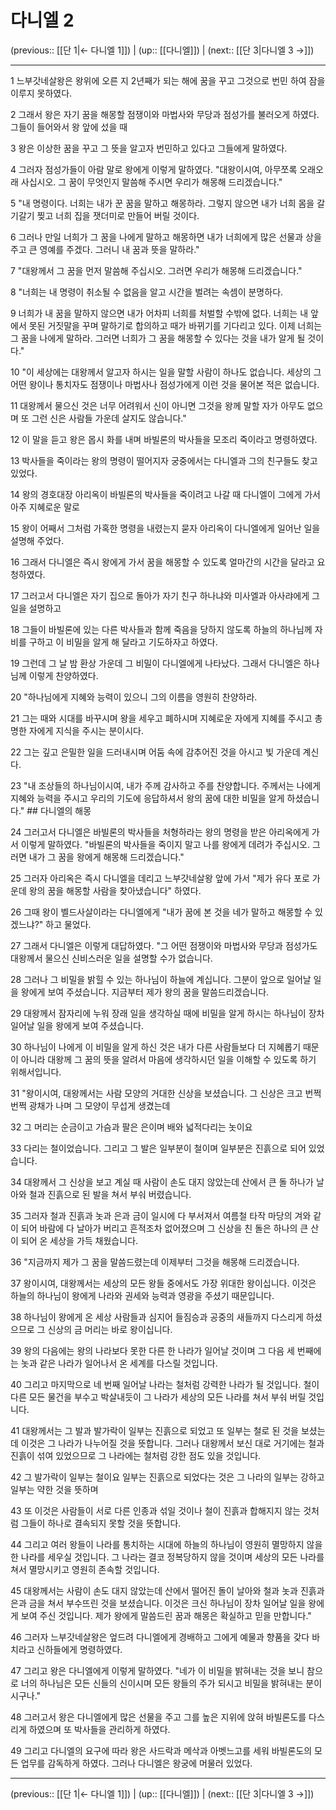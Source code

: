 # 다니엘 2

(previous:: [[단 1|← 다니엘 1]]) | (up:: [[다니엘]]) | (next:: [[단 3|다니엘 3 →]])

***




1 
느부갓네살왕은 왕위에 오른 지 2년째가 되는 해에 꿈을 꾸고 그것으로 번민 하여 잠을 이루지 못하였다. 



2 
그래서 왕은 자기 꿈을 해몽할 점쟁이와 마법사와 무당과 점성가를 불러오게 하였다. 그들이 들어와서 왕 앞에 섰을 때 



3 
왕은 이상한 꿈을 꾸고 그 뜻을 알고자 번민하고 있다고 그들에게 말하였다. 



4 
그러자 점성가들이 아람 말로 왕에게 이렇게 말하였다. "대왕이시여, 아무쪼록 오래오래 사십시오. 그 꿈이 무엇인지 말씀해 주시면 우리가 해몽해 드리겠습니다." 



5 
"내 명령이다. 너희는 내가 꾼 꿈을 말하고 해몽하라. 그렇지 않으면 내가 너희 몸을 갈기갈기 찢고 너희 집을 잿더미로 만들어 버릴 것이다. 



6 
그러나 만일 너희가 그 꿈을 나에게 말하고 해몽하면 내가 너희에게 많은 선물과 상을 주고 큰 영예를 주겠다. 그러니 내 꿈과 뜻을 말하라." 



7 
"대왕께서 그 꿈을 먼저 말씀해 주십시오. 그러면 우리가 해몽해 드리겠습니다." 



8 
"너희는 내 명령이 취소될 수 없음을 알고 시간을 벌려는 속셈이 분명하다. 



9 
너희가 내 꿈을 말하지 않으면 내가 어차피 너희를 처벌할 수밖에 없다. 너희는 내 앞에서 못된 거짓말을 꾸며 말하기로 합의하고 때가 바뀌기를 기다리고 있다. 이제 너희는 그 꿈을 나에게 말하라. 그러면 너희가 그 꿈을 해몽할 수 있다는 것을 내가 알게 될 것이다." 



10 
"이 세상에는 대왕께서 알고자 하시는 일을 말할 사람이 하나도 없습니다. 세상의 그 어떤 왕이나 통치자도 점쟁이나 마법사나 점성가에게 이런 것을 물어본 적은 없습니다. 



11 
대왕께서 물으신 것은 너무 어려워서 신이 아니면 그것을 왕께 말할 자가 아무도 없으며 또 그런 신은 사람들 가운데 살지도 않습니다." 



12 
이 말을 듣고 왕은 몹시 화를 내며 바빌론의 박사들을 모조리 죽이라고 명령하였다. 



13 
박사들을 죽이라는 왕의 명령이 떨어지자 궁중에서는 다니엘과 그의 친구들도 찾고 있었다. 



14 
왕의 경호대장 아리옥이 바빌론의 박사들을 죽이려고 나갈 때 다니엘이 그에게 가서 아주 지혜로운 말로 



15 
왕이 어째서 그처럼 가혹한 명령을 내렸는지 묻자 아리옥이 다니엘에게 일어난 일을 설명해 주었다. 



16 
그래서 다니엘은 즉시 왕에게 가서 꿈을 해몽할 수 있도록 얼마간의 시간을 달라고 요청하였다. 



17 
그러고서 다니엘은 자기 집으로 돌아가 자기 친구 하나냐와 미사엘과 아사랴에게 그 일을 설명하고 



18 
그들이 바빌론에 있는 다른 박사들과 함께 죽음을 당하지 않도록 하늘의 하나님께 자비를 구하고 이 비밀을 알게 해 달라고 기도하자고 하였다. 



19 
그런데 그 날 밤 환상 가운데 그 비밀이 다니엘에게 나타났다. 그래서 다니엘은 하나님께 이렇게 찬양하였다. 



20 
"하나님에게 지혜와 능력이 있으니 그의 이름을 영원히 찬양하라. 



21 
그는 때와 시대를 바꾸시며 왕을 세우고 폐하시며 지혜로운 자에게 지혜를 주시고 총명한 자에게 지식을 주시는 분이시다. 



22 
그는 깊고 은밀한 일을 드러내시며 어둠 속에 감추어진 것을 아시고 빛 가운데 계신다. 



23 
"내 조상들의 하나님이시여, 내가 주께 감사하고 주를 찬양합니다. 주께서는 나에게 지혜와 능력을 주시고 우리의 기도에 응답하셔서 왕의 꿈에 대한 비밀을 알게 하셨습니다." ## 다니엘의 해몽 



24 
그러고서 다니엘은 바빌론의 박사들을 처형하라는 왕의 명령을 받은 아리옥에게 가서 이렇게 말하였다. "바빌론의 박사들을 죽이지 말고 나를 왕에게 데려가 주십시오. 그러면 내가 그 꿈을 왕에게 해몽해 드리겠습니다." 



25 
그러자 아리옥은 즉시 다니엘을 데리고 느부갓네살왕 앞에 가서 "제가 유다 포로 가운데 왕의 꿈을 해몽할 사람을 찾아냈습니다" 하였다. 



26 
그때 왕이 벨드사살이라는 다니엘에게 "내가 꿈에 본 것을 네가 말하고 해몽할 수 있겠느냐?" 하고 물었다. 



27 
그래서 다니엘은 이렇게 대답하였다. "그 어떤 점쟁이와 마법사와 무당과 점성가도 대왕께서 물으신 신비스러운 일을 설명할 수가 없습니다. 



28 
그러나 그 비밀을 밝힐 수 있는 하나님이 하늘에 계십니다. 그분이 앞으로 일어날 일을 왕에게 보여 주셨습니다. 지금부터 제가 왕의 꿈을 말씀드리겠습니다. 



29 
대왕께서 잠자리에 누워 장래 일을 생각하실 때에 비밀을 알게 하시는 하나님이 장차 일어날 일을 왕에게 보여 주셨습니다. 



30 
하나님이 나에게 이 비밀을 알게 하신 것은 내가 다른 사람들보다 더 지혜롭기 때문이 아니라 대왕께 그 꿈의 뜻을 알려서 마음에 생각하시던 일을 이해할 수 있도록 하기 위해서입니다. 



31 
"왕이시여, 대왕께서는 사람 모양의 거대한 신상을 보셨습니다. 그 신상은 크고 번쩍번쩍 광채가 나며 그 모양이 무섭게 생겼는데 



32 
그 머리는 순금이고 가슴과 팔은 은이며 배와 넓적다리는 놋이요 



33 
다리는 철이었습니다. 그리고 그 발은 일부분이 철이며 일부분은 진흙으로 되어 있었습니다. 



34 
대왕께서 그 신상을 보고 계실 때 사람이 손도 대지 않았는데 산에서 큰 돌 하나가 날아와 철과 진흙으로 된 발을 쳐서 부숴 버렸습니다. 



35 
그러자 철과 진흙과 놋과 은과 금이 일시에 다 부서져서 여름철 타작 마당의 겨와 같이 되어 바람에 다 날아가 버리고 흔적조차 없어졌으며 그 신상을 친 돌은 하나의 큰 산이 되어 온 세상을 가득 채웠습니다. 



36 
"지금까지 제가 그 꿈을 말씀드렸는데 이제부터 그것을 해몽해 드리겠습니다. 



37 
왕이시여, 대왕께서는 세상의 모든 왕들 중에서도 가장 위대한 왕이십니다. 이것은 하늘의 하나님이 왕에게 나라와 권세와 능력과 영광을 주셨기 때문입니다. 



38 
하나님이 왕에게 온 세상 사람들과 심지어 들짐승과 공중의 새들까지 다스리게 하셨으므로 그 신상의 금 머리는 바로 왕이십니다. 



39 
왕의 다음에는 왕의 나라보다 못한 다른 한 나라가 일어날 것이며 그 다음 세 번째에는 놋과 같은 나라가 일어나서 온 세계를 다스릴 것입니다. 



40 
그리고 마지막으로 네 번째 일어날 나라는 철처럼 강력한 나라가 될 것입니다. 철이 다른 모든 물건을 부수고 박살내듯이 그 나라가 세상의 모든 나라를 쳐서 부숴 버릴 것입니다. 



41 
대왕께서는 그 발과 발가락이 일부는 진흙으로 되었고 또 일부는 철로 된 것을 보셨는데 이것은 그 나라가 나누어질 것을 뜻합니다. 그러나 대왕께서 보신 대로 거기에는 철과 진흙이 섞여 있었으므로 그 나라에는 철처럼 강한 점도 있을 것입니다. 



42 
그 발가락이 일부는 철이요 일부는 진흙으로 되었다는 것은 그 나라의 일부는 강하고 일부는 약한 것을 뜻하며 



43 
또 이것은 사람들이 서로 다른 인종과 섞일 것이나 철이 진흙과 합해지지 않는 것처럼 그들이 하나로 결속되지 못할 것을 뜻합니다. 



44 
그리고 여러 왕들이 나라를 통치하는 시대에 하늘의 하나님이 영원히 멸망하지 않을 한 나라를 세우실 것입니다. 그 나라는 결코 정복당하지 않을 것이며 세상의 모든 나라를 쳐서 멸망시키고 영원히 존속할 것입니다. 



45 
대왕께서는 사람이 손도 대지 않았는데 산에서 떨어진 돌이 날아와 철과 놋과 진흙과 은과 금을 쳐서 부수뜨린 것을 보셨습니다. 이것은 크신 하나님이 장차 일어날 일을 왕에게 보여 주신 것입니다. 제가 왕에게 말씀드린 꿈과 해몽은 확실하고 믿을 만합니다." 



46 
그러자 느부갓네살왕은 엎드려 다니엘에게 경배하고 그에게 예물과 향품을 갖다 바치라고 신하들에게 명령하였다. 



47 
그리고 왕은 다니엘에게 이렇게 말하였다. "네가 이 비밀을 밝혀내는 것을 보니 참으로 너의 하나님은 모든 신들의 신이시며 모든 왕들의 주가 되시고 비밀을 밝혀내는 분이시구나." 



48 
그러고서 왕은 다니엘에게 많은 선물을 주고 그를 높은 지위에 앉혀 바빌론도를 다스리게 하였으며 또 박사들을 관리하게 하였다. 



49 
그리고 다니엘의 요구에 따라 왕은 사드락과 메삭과 아벳느고를 세워 바빌론도의 모든 업무를 감독하게 하였다. 그러나 다니엘은 왕궁에 머물러 있었다.

***

(previous:: [[단 1|← 다니엘 1]]) | (up:: [[다니엘]]) | (next:: [[단 3|다니엘 3 →]])
